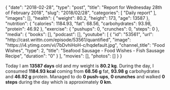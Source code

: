 {
    "date": "2018-02-28",
    "type": "post",
    "title": "Report for Wednesday 28th of February 2018",
    "slug": "2018\/02\/28",
    "categories": [
        "Daily report"
    ],
    "images": [],
    "health": {
        "weight": 80.2,
        "height": 173,
        "age": 13587
    },
    "nutrition": {
        "calories": 1184.93,
        "fat": 68.56,
        "carbohydrates": 93.98,
        "protein": 46.92
    },
    "exercise": {
        "pushups": 0,
        "crunches": 0,
        "steps": 0
    },
    "media": {
        "books": [],
        "podcast": [],
        "youtube": [
            {
                "id": "53561",
                "url": "http:\/\/cast.writtn.com\/episode\/53561\/quantified",
                "image": "https:\/\/i4.ytimg.com\/vi\/7bDvhiHoH-c\/hqdefault.jpg",
                "channel_title": "Food Wishes",
                "type": 2,
                "title": "Seafood Sausage - Food Wishes - Fish Sausage Recipe",
                "duration": "0"
            }
        ],
        "movies": [],
        "photos": []
    }
}

Today I am <strong>13587 days</strong> old and my weight is <strong>80.2 kg</strong>. During the day, I consumed <strong>1184.93 kcal</strong> coming from <strong>68.56 g</strong> fat, <strong>93.98 g</strong> carbohydrates and <strong>46.92 g</strong> protein. Managed to do <strong>0 push-ups</strong>, <strong>0 crunches</strong> and walked <strong>0 steps</strong> during the day which is approximately <strong>0 km</strong>.